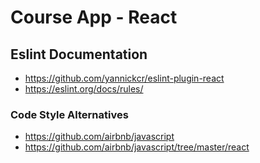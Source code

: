 # Course App - React

## Eslint Documentation
- https://github.com/yannickcr/eslint-plugin-react
- https://eslint.org/docs/rules/

### Code Style Alternatives
 - https://github.com/airbnb/javascript
 - https://github.com/airbnb/javascript/tree/master/react
